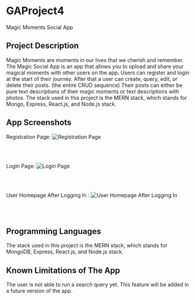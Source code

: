 # GAProject4
Magic Moments Social App

## Project Description

Magic Moments are moments in our lives that we cherish and remember.
The Magic Social App is an app that allows you to upload and share your magical moments with other users on the app.
Users can register and login at the start of their journey.
After that a user can create, query, edit, or delete their posts. (the entire CRUD sequence)
Their posts can either be pure text descriptions of their magic moments or text descriptions with photos.
The stack used in this project is the MERN stack, which stands for Mongo, Express, React.js, and Node.js stack.

## App Screenshots

Registration Page:
![Registration Page](https://i.ibb.co/smfDkMp/pj4-screenie-register.jpg) <br />

<br /> <br />

Login Page:
![Login Page](https://i.ibb.co/jVX7QBT/pj4-screenie-login.jpg) <br />

<br /> <br />
   
User Homepage After Logging In :
![User Homepage After Logging In](https://i.ibb.co/crtQpsp/pj4-screenie1.jpg) <br />

<br /> <br />


## Programming Languages

The stack used in this project is the MERN stack, which stands for MongoDB, Express, React.js, and Node.js stack.

## Known Limitations of The App

The user is not able to run a search query yet. This feature will be added in a future version of the app.
 
